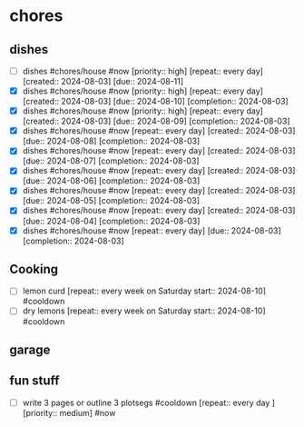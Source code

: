 # chores
## dishes

- [ ] dishes #chores/house #now  [priority:: high]  [repeat:: every day]  [created:: 2024-08-03]  [due:: 2024-08-11]
- [x] dishes #chores/house #now  [priority:: high]  [repeat:: every day]  [created:: 2024-08-03]  [due:: 2024-08-10]  [completion:: 2024-08-03]
- [x] dishes #chores/house #now  [priority:: high]  [repeat:: every day]  [created:: 2024-08-03]  [due:: 2024-08-09]  [completion:: 2024-08-03]
- [x] dishes #chores/house #now  [repeat:: every day]  [created:: 2024-08-03]  [due:: 2024-08-08]  [completion:: 2024-08-03]
- [x] dishes #chores/house #now  [repeat:: every day]  [created:: 2024-08-03]  [due:: 2024-08-07]  [completion:: 2024-08-03]
- [x] dishes #chores/house #now  [repeat:: every day]  [created:: 2024-08-03]  [due:: 2024-08-06]  [completion:: 2024-08-03]
- [x] dishes #chores/house #now  [repeat:: every day]  [created:: 2024-08-03]  [due:: 2024-08-05]  [completion:: 2024-08-03]
- [x] dishes #chores/house #now  [repeat:: every day]  [created:: 2024-08-03]  [due:: 2024-08-04]  [completion:: 2024-08-03]
- [x] dishes #chores/house #now  [repeat:: every day]  [due:: 2024-08-03]  [completion:: 2024-08-03]

## Cooking
- [ ] lemon curd  [repeat:: every week on Saturday start:: 2024-08-10]  #cooldown 
- [ ] dry lemons  [repeat:: every week on Saturday start:: 2024-08-10]  #cooldown 

## garage


## fun stuff
- [ ] write 3 pages or outline 3 plotsegs #cooldown  [repeat:: every day ] [priority:: medium]  #now 